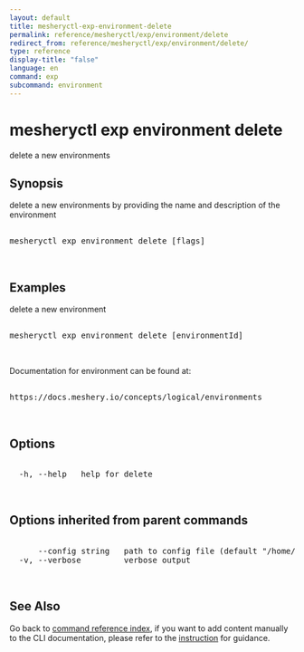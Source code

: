 ```yaml
---
layout: default
title: mesheryctl-exp-environment-delete
permalink: reference/mesheryctl/exp/environment/delete
redirect_from: reference/mesheryctl/exp/environment/delete/
type: reference
display-title: "false"
language: en
command: exp
subcommand: environment
---
```


# mesheryctl exp environment delete

delete a new environments

## Synopsis

delete a new environments by providing the name and description of the environment
<pre class='codeblock-pre'>
<div class='codeblock'>
mesheryctl exp environment delete [flags]

</div>
</pre> 

## Examples

delete a new environment
<pre class='codeblock-pre'>
<div class='codeblock'>
mesheryctl exp environment delete [environmentId]

</div>
</pre> 

Documentation for environment can be found at:
<pre class='codeblock-pre'>
<div class='codeblock'>
https://docs.meshery.io/concepts/logical/environments

</div>
</pre> 

## Options

<pre class='codeblock-pre'>
<div class='codeblock'>
  -h, --help   help for delete

</div>
</pre>

## Options inherited from parent commands

<pre class='codeblock-pre'>
<div class='codeblock'>
      --config string   path to config file (default "/home/runner/.meshery/config.yaml")
  -v, --verbose         verbose output

</div>
</pre>

## See Also

Go back to [command reference index](/reference/mesheryctl/), if you want to add content manually to the CLI documentation, please refer to the [instruction](/project/contributing/contributing-cli#preserving-manually-added-documentation) for guidance.
